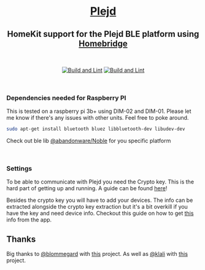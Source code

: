 
<SPAN ALIGN="CENTER" STYLE="text-align:center">
<DIV ALIGN="CENTER" STYLE="text-align:center">

# [Plejd](https://www.plejd.com)

## HomeKit support for the Plejd BLE platform using [Homebridge](https://homebridge.io)


<br />

[![Build and Lint](https://img.shields.io/github/workflow/status/herlix/homebridge-plejd/Build%20and%20Lint?style=flat-square)](https://github.com/Herlix/homebridge-plejd/actions/workflows/build.yml)
[![Build and Lint](https://img.shields.io/npm/dm/homebridge-plejd?style=flat-square)](https://github.com/Herlix/homebridge-plejd/actions/workflows/build.yml)

</DIV>
</SPAN>

<br />

### Dependencies needed for Raspberry PI
This is tested on a raspberry pi 3b+ using DIM-02 and DIM-01. Please let me know if there's any issues with other units. Feel free to poke around.

```bash
sudo apt-get install bluetooth bluez libbluetooth-dev libudev-dev
```

Check out ble lib [@abandonware/Noble](https://github.com/abandonware/noble) for you specific platform

<br/>

### Settings
To be able to communicate with Plejd you need the Crypto key. This is the hard part of getting up and running. A guide can be found [here](./docs/Extracting%20crypto%20key.md)!

Besides the crypto key you will have to add your devices. The info can be extracted alongside the crypto key extraction but it's a bit overkill if you have the key and need device info. Checkout this guide on how to get [this](./docs/Device%20Info.md) info from the app.

## Thanks

Big thanks to [@blommegard](https://github.com/blommegard) with [this](https://github.com/blommegard/homebridge-plejd) project. As well as [@klali](https://github.com/klali) with [this](https://github.com/klali/ha-plejd) project.
